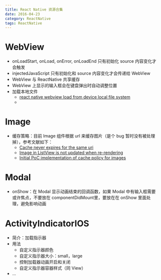 ```yaml
---
title: React Native 资源合集
date: 2016-04-23
category: ReactNative
tags: ReactNative
---
```


# WebView
- onLoadStart, onLoad, onError, onLoadEnd 只有初始化 source 内容变化才会触发
- injectedJavaScript 只有初始化和 source 内容变化才会传递给 WebView
- WebView 与 ReactNative 共享缓存
- WebView 上显示的输入框会在键盘弹出时自动调整位置
- 加载本地文件
  - [react native webview load from device local file system](http://stackoverflow.com/questions/33506908/react-native-webview-load-from-device-local-file-system)
  - 

# Image
- 缓存策略：目前 Image 组件根据 url 来缓存图片（是个 bug 暂时没有被处理掉），参考文献如下：
    - [Cache never expires for the same uri](https://github.com/facebook/react-native/issues/1397)
    - [Image in ListView is not updated when re-rendering](https://github.com/facebook/react-native/issues/1417)
    - [Initial PoC implementation of cache policy for images](https://github.com/facebook/react-native/pull/1491)

# Modal
- onShow：在 Modal 显示动画结束的回调函数，如果 Modal 中有输入框需要或许焦点，不要放在 componentDidMount里，要放在在 onShow 里面处理，避免影响动画

# ActivityIndicatorIOS
- 简介：加载指示器
- 用法
    - 自定义指示器颜色
    - 自定义指示器大小：small，large
    - 控制加载器动画开启和关闭
    - 自定义指示器容器样式（同 View）
- ...
